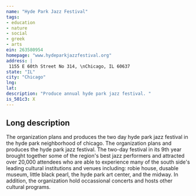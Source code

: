 ```yaml
---
name: "Hyde Park Jazz Festival"
tags:
- education
- nature
- social
- greek
- arts
ein: 263580954
homepage: "www.hydeparkjazzfestival.org"
address: |
 1155 E 60th Street No 314, \nChicago, IL 60637
state: "IL"
city: "Chicago"
lng: 
lat: 
description: "Produce annual hyde park jazz festival. "
is_501c3: X
---
```


## Long description

The organization plans and produces the two day hyde park jazz festival in the hyde park neighborhood of chicago. The organization plans and produces the hyde park jazz festival. The two-day festival in its 9th year brought together some of the region's best jazz performers and attracted over 20,000 attendees who are able to experience many of the south side's leading cultural institutions and venues including: robie house, dusable museum, little black pearl, the hyde park art center, and the midway. In addition, the organization hold occassional concerts and hosts other cultural programs. 
